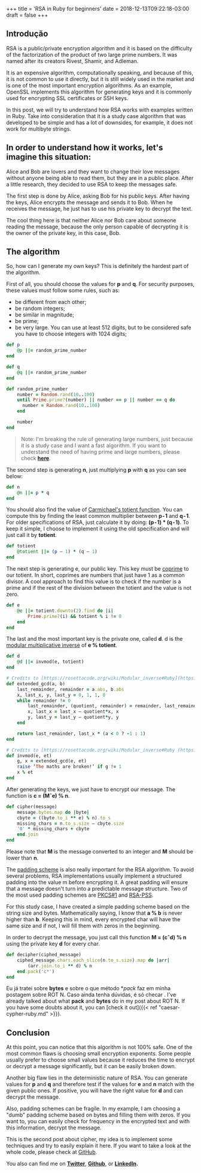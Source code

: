 +++
title = 'RSA in Ruby for beginners'
date = 2018-12-13T09:22:18-03:00
draft = false
+++

## Introdução

RSA is a public/private encryption algorithm and it is based on the difficulty of the factorization of the product of two large prime numbers. It was named after its creators Rivest, Shamir, and Adleman.

It is an expensive algorithm, computationally speaking, and because of this, it is not common to use it directly, but it is still widely used in the market and is one of the most important encryption algorithms. As an example, OpenSSL implements this algorithm for generating keys and it is commonly used for encrypting SSL certificates or SSH keys.

In this post, we will try to understand how RSA works with examples written in Ruby. Take into consideration that it is a study case algorithm that was developed to be simple and has a lot of downsides, for example, it does not work for multibyte strings.

## In order to understand how it works, let's imagine this situation:

Alice and Bob are lovers and they want to change their love messages without anyone being able to read them, but they are in a public place. After a little research, they decided to use RSA to keep the messages safe.

The first step is done by Alice, asking Bob for his public keys. After having the keys, Alice encrypts the message and sends it to Bob. When he receives the message, he just has to use his private key to decrypt the text.


The cool thing here is that neither Alice nor Bob care about someone reading the message, because the only person capable of decrypting it is the owner of the private key, in this case, Bob.

## The algorithm

So, how can I generate my own keys? This is definitely the hardest part of the algorithm.

First of all, you should choose the values for **p** and **q**. For security purposes, these values must follow some rules, such as:
* be different from each other;
* be random integers;
* be similar in magnitude;
* be prime;
* be very large. You can use at least 512 digits, but to be considered safe you have to choose integers with 1024 digits;

```ruby
def p
    @p ||= random_prime_number
end

def q
    @q ||= random_prime_number
end

def random_prime_number
    number = Random.rand(10..100)
    until Prime.prime?(number) || number == p || number == q do
      number = Random.rand(10..100)
    end

    number
end
```

>  Note: I'm breaking the rule of generating large numbers, just because it is a study case and I want a fast algorithm. If you want to understand the need of having prime and large numbers, please check **[here](https://pt.wikipedia.org/wiki/Fatora%C3%A7%C3%A3o_de_inteiros)**.

The second step is generating **n**, just multiplying **p** with **q** as you can see below:

```ruby
def n
    @n ||= p * q
end
```

You should also find the value of [Carmichael's totient function](https://medium.com/r/?url=https%3A%2F%2Fen.wikipedia.org%2Fwiki%2FCarmichael%2527s_totient_function). You can compute this by finding the least common multiplier between **p - 1** and **q - 1**. For older specifications of RSA, just calculate it by doing: **(p - 1) * (q - 1)**. To keep it simple, I choose to implement it using the old specification and will just call it by **totient**.

```ruby
def totient
    @totient ||= (p — 1) * (q — 1)
end
```

The next step is generating e, our public key. This key must be [coprime](https://medium.com/r/?url=https%3A%2F%2Fen.wikipedia.org%2Fwiki%2FCoprime) to our totient. In short, coprimes are numbers that just have 1 as a common divisor. A cool approach to find this value is to check if the number is a prime and if the rest of the division between the totient and the value is not zero.

```ruby
def e
    @e ||= totient.downto(2).find do |i|
        Prime.prime?(i) && totient % i != 0
    end
end
```

The last and the most important key is the private one, called **d**. d is the [modular multiplicative inverse](https://medium.com/r/?url=https%3A%2F%2Fen.wikipedia.org%2Fwiki%2FModular_multiplicative_inverse) of **e % totient**.

```ruby
def d
    @d ||= invmod(e, totient)
end

# Credits to [https://rosettacode.org/wiki/Modular_inverse#Ruby](https://rosettacode.org/wiki/Modular_inverse#Ruby)
def extended_gcd(a, b)
    last_remainder, remainder = a.abs, b.abs
    x, last_x, y, last_y = 0, 1, 1, 0
    while remainder != 0
        last_remainder, (quotient, remainder) = remainder, last_remainder.divmod(remainder)
        x, last_x = last_x — quotient*x, x
        y, last_y = last_y — quotient*y, y
    end

    return last_remainder, last_x * (a < 0 ? -1 : 1)
end

# Credits to [https://rosettacode.org/wiki/Modular_inverse#Ruby (https://rosettacode.org/wiki/Modular_inverse#Ruby)
def invmod(e, et)
    g, x = extended_gcd(e, et)
    raise ‘The maths are broken!’ if g != 1
    x % et
end
```

After generating the keys, we just have to encrypt our message. The function is **c = (Mˆe) % n**.

```ruby
def cipher(message)
    message.bytes.map do |byte|
    cbyte = ((byte.to_i ** e) % n).to_s
    missing_chars = n.to_s.size — cbyte.size
    '0' * missing_chars + cbyte
    end.join
end
```

Please note that **M** is the message converted to an integer and **M** should be lower than **n**.

The [padding scheme](https://medium.com/r/?url=https%3A%2F%2Fen.wikipedia.org%2Fwiki%2FPadding_%28cryptography%29) is also really important for the RSA algorithm. To avoid several problems, RSA implementations usually implement a structured padding into the value m before encrypting it. A great padding will ensure that a message doesn't turn into a predictable message structure. Two of the most used padding schemes are [PKCS#1](https://medium.com/r/?url=https%3A%2F%2Fen.wikipedia.org%2Fwiki%2FPKCS1) and [RSA-PSS](https://medium.com/r/?url=https%3A%2F%2Fen.wikipedia.org%2Fwiki%2FRSA-PSS).

For this study case, I have created a simple padding scheme based on the string size and bytes. Mathematically saying, I know that **a % b** is never higher than **b**. Keeping this in mind, every encrypted char will have the same size and if not, I will fill them with zeros in the beginning.

In order to decrypt the message, you just call this function **M = (cˆd) % n** using the private key **d** for every char.

```ruby
def decipher(ciphed_message)
    ciphed_message.chars.each_slice(n.to_s.size).map do |arr|
        (arr.join.to_i ** d) % n
    end.pack('c*')
end
```

Eu já tratei sobre **bytes** e sobre o que método **pack* faz em minha postagem sobre ROT N. Caso ainda tenha dúvidas, é só checar .
I've already talked about what **pack** and **bytes** do in my post about ROT N. If you have some doubts about it, you can [check it out]({{< ref "caesar-cypher-ruby.md" >}}).

## Conclusion

At this point, you can notice that this algorithm is not 100% safe. One of the most common flaws is choosing small encryption exponents. Some people usually prefer to choose small values because it reduces the time to encrypt or decrypt a message significantly, but it can be easily broken down.

Another big flaw lies in the deterministic nature of RSA. You can generate values for **p** and **q** and therefore test if the values for **e** and **n** match with the given public ones. If positive, you will have the right value for **d** and can decrypt the message.

Also, padding schemes can be fragile. In my example, I am choosing a "dumb" padding scheme based on bytes and filling them with zeros. If you want to, you can easily check for frequency in the encrypted text and with this information, decrypt the message.

This is the second post about cipher, my idea is to implement some techniques and try to easily explain it here. If you want to take a look at the whole code, please check at [GitHub]((https://github.com/mfbmina/cipher_studies/blob/master/rsa.rb)).

You also can find me on **[Twitter](https://twitter.com/mfbmina)**, **[Github](https://github.com/mfbmina)**, or **[LinkedIn](https://www.linkedin.com/in/mfbmina/).**
